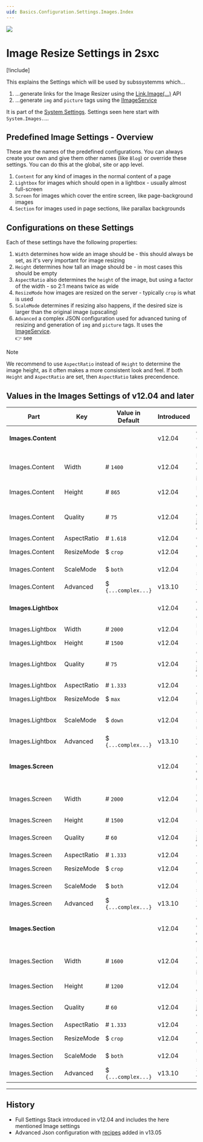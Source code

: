 ```yaml
---
uid: Basics.Configuration.Settings.Images.Index
---
```


<img src="~/assets/features/settings-stack.svg" class="feature">

# Image Resize Settings in 2sxc 

[!include[](~/pages/basics/stack/_shared-float-summary.md)]
<style>.context-box-summary .data-configuration { visibility: visible; }</style>

This explains the Settings which will be used by subssystemms which...

1. ...generate links for the Image Resizer using the [Link.Image(...)](xref:ToSic.Sxc.Services.ILinkService.To*) API
1. ...generate `img` and `picture` tags using the [IImageService](xref:ToSic.Sxc.Services.IImageService)

It is part of the [System Settings](xref:Basics.Configuration.SettingsSystem).
Settings seen here start with `System.Images.`...

## Predefined Image Settings - Overview

These are the names of the predefined configurations. 
You can always create your own and give them other names (like `Blog`) or override these settings. 
You can do this at the global, site or app level.

1. `Content` for any kind of images in the normal content of a page
2. `Lightbox` for images which should open in a lightbox - usually almost full-screen
3. `Screen` for images which cover the entire screen, like page-background images
4. `Section` for images used in page sections, like parallax backgrounds

## Configurations on these Settings

Each of these settings have the following properties:

1. `Width` determines how wide an image should be - this should always be set, as it's very important for image resizing
2. `Height` determines how tall an image should be - in most cases this should be empty
1. `AspectRatio` also determines the `height` of the image, but using a factor of the width - so 2:1 means twice as wide
1. `ResizeMode` how images are resized on the server - typically `crop` is what is used
1. `ScaleMode` determines if resizing also happens, if the desired size is larger than the original image (upscaling)
1. `Advanced` a complex JSON configuration used for advanced tuning of resizing and generation of `img` and `picture` tags.
    It uses the [ImageService](xref:ToSic.Sxc.Services.IImageService).  
    👉 see [](xref:Basics.Configuration.Settings.Images.Recipes)

> [!NOTE]
> We recommend to use `AspectRatio` instead of `Height` to determine the image height, as it often makes a more consistent look and feel.
> If both `Height` and `AspectRatio` are set, then `AspectRatio` takes precendence.

## Values in the Images Settings of v12.04 and later

| Part                 | Key                  | Value in Default     | Introduced | Comments
| -------------------- | -------------------- | -------------------- | ------ | ---
| **Images.Content**   |                      |                      | v12.04 | *For sizing Content-Images*
| Images.Content       | Width                | # `1400`             | v12.04 | Full-Content-Width images
| Images.Content       | Height               | # `865`              | v12.04 | Based on golden ratio
| Images.Content       | Quality              | # `75`               | v12.04 | Good average jpg/png compression
| Images.Content       | AspectRatio          | # `1.618`            | v12.04 | Golden Ratio
| Images.Content       | ResizeMode           | $ `crop`             | v12.04 | Will fill area exactly
| Images.Content       | ScaleMode            | $ `both`             | v12.04 | Up-scale small images
| Images.Content       | Advanced             | $ `{...complex...}`  | v13.10 | Sizes to use for SrcSets
| **Images.Lightbox**  |                      |                      | v12.04 | *For Lightbox-Images*
| Images.Lightbox      | Width                | # `2000`             | v12.04 | Full-screen Lightboxes
| Images.Lightbox      | Height               | # `1500`             | v12.04 | 4:3
| Images.Lightbox      | Quality              | # `75`               | v12.04 | Good average jpg/png compression
| Images.Lightbox      | AspectRatio          | # `1.333`            | v12.04 | 4:3
| Images.Lightbox      | ResizeMode           | $ `max`              | v12.04 | Will keep image shape 
| Images.Lightbox      | ScaleMode            | $ `down`             | v12.04 | Only down-scale, never up-scale
| Images.Lightbox      | Advanced             | $ `{...complex...}`  | v13.10 | Sizes to use for SrcSets
| **Images.Screen**    |                      |                      | v12.04 | *For Screen-Size related images like backgrounds*
| Images.Screen        | Width                | # `2000`             | v12.04 | Full-Content-Width images
| Images.Screen        | Height               | # `1500`             | v12.04 | 4:3
| Images.Screen        | Quality              | # `60`               | v12.04 | Stronger jpg/png compression
| Images.Screen        | AspectRatio          | # `1.333`            | v12.04 | 4:3
| Images.Screen        | ResizeMode           | $ `crop`             | v12.04 | Will fill area exactly
| Images.Screen        | ScaleMode            | $ `both`             | v12.04 | Up-scale small images
| Images.Screen        | Advanced             | $ `{...complex...}`  | v13.10 | Sizes to use for SrcSets
| **Images.Section**   |                      |                      | v12.04 | *For Backgrounds in Content-Area*
| Images.Section       | Width                | # `1600`             | v12.04 | Full-Content-Width images
| Images.Section       | Height               | # `1200`             | v12.04 | Based on golden ratio
| Images.Section       | Quality              | # `60`               | v12.04 | Stronger jpg/png compression
| Images.Section       | AspectRatio          | # `1.333`            | v12.04 | 4:3
| Images.Section       | ResizeMode           | $ `crop`             | v12.04 | Will fill area exactly
| Images.Section       | ScaleMode            | $ `both`             | v12.04 | Up-scale small images
| Images.Section       | Advanced             | $ `{...complex...}`  | v13.10 | Sizes to use for SrcSets



---

## History

* Full Settings Stack introduced in v12.04 and includes the here mentioned Image settings
* Advanced Json configuration with [recipes](xref:Basics.Configuration.Settings.Images.Recipes) added in v13.05
